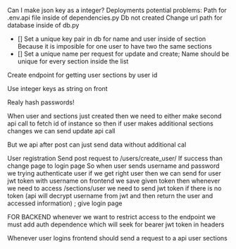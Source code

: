 Can I make json key as a integer?
Deployments potential problems:
Path for .env.api file inside of dependencies.py
Db not created
Change url path for database inside of db.py

- [] Set a unique key pair in db for name and user inside of section 
Because it is imposible for one user to have two the same sections
- [] Set a unique name per request for update and create; Name should be unique
for every section inside the list


Create endpoint for getting user sections by user id 


Use integer keys as string on front

Realy hash passwords!


When user and sections just created then we need to either make second 
api call to fetch id of instance so then if user makes additional sections
changes we can send update api call


But we api after post can just send data without additional cal



User registration 
Send post request to /users/create_user/
If success than change page to login page
So when user sends username and password
we trying authenticate user if we get right user then we can send for user 
jwt token with username 
on frontend we save given token 
then whenever we need to access /sections/user
we need to send jwt token if there is no token (api will decrypt username from
jwt and then return the user and accessed information)
; give login page 

FOR BACKEND 
whenever we want to restrict access to the endpoint we must add auth dependence which
will seek for bearer jwt token in headers


Whenever user logins frontend should send a request to a api user sections 
